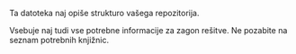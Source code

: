 Ta datoteka naj opiše strukturo vašega repozitorija.

Vsebuje naj tudi vse potrebne informacije za zagon rešitve. Ne pozabite na seznam potrebnih knjižnic.